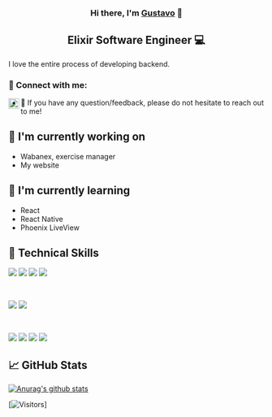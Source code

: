 <h3 align="center">
Hi there, I'm <a href="https://github.com/gustavopmaia" target="_blank" rel="noreferrer">Gustavo</a> 👋
</h3>

<h2 align="center">
Elixir Software Engineer 💻
</h2> 

I love the entire process of developing backend.

### 🤝 Connect with me:
<a href="https://www.linkedin.com/in/yushi95/"><img align="left" src="https://raw.githubusercontent.com/yushi1007/yushi1007/main/images/linkedin.svg" alt="Yu Shi | LinkedIn" width="21px"/></a>

- 💬 If you have any question/feedback, please do not hesitate to reach out to me!

## 🔭 I'm currently working on

- Wabanex, exercise manager
- My website

## 🌱 I'm currently learning

- React
- React Native
- Phoenix LiveView 

## 💼 Technical Skills

![](https://img.shields.io/badge/Code-Elixir-informational?style=flat&logo=elixir&color=purple)
![](https://img.shields.io/badge/OS-Linux-informational?style=flat&logo=linux&color=orange)
![](https://img.shields.io/badge/DB-PostgreSQL-informational?style=flat&logo=PostgreSQL&color=blue)
![](https://img.shields.io/badge/Code-React-informational?style=flat&logo=React&color=blue)

</br>

![](https://img.shields.io/badge/Style-Bootstrap-informational?style=flat&logo=Bootstrap&color=7952B3)
![](https://img.shields.io/badge/Style-CSS3-informational?style=flat&logo=CSS3&color=1572B6)

</br>

![](https://img.shields.io/badge/Tools-Figma-informational?style=flat&logo=Figma&color=F24E1E)
![](https://img.shields.io/badge/Tools-MIX-informational?style=flat&color=orange)
![](https://img.shields.io/badge/Tools-Git-informational?style=flat&logo=Git&color=F05032)
![](https://img.shields.io/badge/Tools-GitHub-informational?style=flat&logo=GitHub&color=181717)


## 📈 GitHub Stats 

[![Anurag's github stats](https://github-readme-stats.vercel.app/api?username=yushi1007)](https://github.com/gustavopmaia)

[![Visitors](https://visitor-badge.glitch.me/badge?page_id=gustavopmaia.gustavopmaia)]
